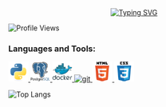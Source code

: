 <div align="center">
  <a href="https://git.io/typing-svg" align="center">
    <img
      src="https://readme-typing-svg.demolab.com/?font=Fira%20Code&weight=600&size=35&duration=3000&pause=1000&color=FF69B4&center=true&width=600&lines=Hello%2C+I%27m+Yoana%21"
      alt="Typing SVG"
    />
  </a>
</div>




![Profile Views](https://komarev.com/ghpvc/?username=YoanaBast)

<h3 align="left">Languages and Tools:</h3>

<p align="left">  
  <a href="https://www.python.org" target="_blank" rel="noreferrer"> 
    <img src="https://raw.githubusercontent.com/devicons/devicon/master/icons/python/python-original.svg" alt="python" width="40" height="40"/> 
  </a> 

  <a href="https://www.postgresql.org" target="_blank" rel="noreferrer"> 
    <img src="https://raw.githubusercontent.com/devicons/devicon/master/icons/postgresql/postgresql-original-wordmark.svg" alt="postgresql" width="40" height="40"/> 
  </a>  

  <a href="https://www.docker.com/" target="_blank" rel="noreferrer"> 
    <img src="https://raw.githubusercontent.com/devicons/devicon/master/icons/docker/docker-original-wordmark.svg" alt="docker" width="40" height="40"/> 
  </a>  

  <a href="https://git-scm.com/" target="_blank" rel="noreferrer"> 
    <img src="https://www.vectorlogo.zone/logos/git-scm/git-scm-icon.svg" alt="git" width="40" height="40"/> 
  </a>  

  <a href="https://www.w3.org/html/" target="_blank" rel="noreferrer"> 
    <img src="https://raw.githubusercontent.com/devicons/devicon/master/icons/html5/html5-original-wordmark.svg" alt="html5" width="40" height="40"/> 
  </a>  

  <a href="https://www.w3schools.com/css/" target="_blank" rel="noreferrer"> 
    <img src="https://raw.githubusercontent.com/devicons/devicon/master/icons/css3/css3-original-wordmark.svg" alt="css3" width="40" height="40"/> 
  </a>  
  
</p>




![Top Langs](https://github-readme-stats.vercel.app/api/top-langs/?username=YoanaBast&hide=powershell,shell,batchfile,xonsh&theme=synthwave&cache_seconds=1800)





